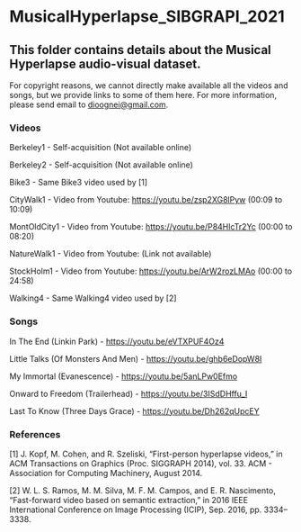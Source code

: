 # MusicalHyperlapse_SIBGRAPI_2021

## This folder contains details about the Musical Hyperlapse audio-visual dataset.

For copyright reasons, we cannot directly make available all the videos and songs, but we provide links to some of them here. For more information, please send email to dioognei@gmail.com.

### Videos

Berkeley1 - Self-acquisition (Not available online) 

Berkeley2 - Self-acquisition (Not available online)

Bike3 - Same Bike3 video used by [1]

CityWalk1 - Video from Youtube: https://youtu.be/zsp2XG8lPyw (00:09 to 10:09)

MontOldCity1 - Video from Youtube: https://youtu.be/P84HlcTr2Yc (00:00 to 08:20)

NatureWalk1 - Video from Youtube: (Link not available)

StockHolm1 - Video from Youtube: https://youtu.be/ArW2rozLMAo (00:00 to 24:58)

Walking4 - Same Walking4 video used by [2]

### Songs

In The End (Linkin Park) - https://youtu.be/eVTXPUF4Oz4

Little Talks (Of Monsters And Men) - https://youtu.be/ghb6eDopW8I

My Immortal (Evanescence) - https://youtu.be/5anLPw0Efmo

Onward to Freedom (Trailerhead) - https://youtu.be/3ISdDHffu_I

Last To Know (Three Days Grace) - https://youtu.be/Dh262qUpcEY

### References

[1] J. Kopf, M. Cohen, and R. Szeliski, “First-person hyperlapse videos,”
in ACM Transactions on Graphics (Proc. SIGGRAPH 2014), vol. 33.
ACM - Association for Computing Machinery, August 2014.

[2] W. L. S. Ramos, M. M. Silva, M. F. M. Campos, and E. R. Nascimento,
“Fast-forward video based on semantic extraction,” in 2016 IEEE
International Conference on Image Processing (ICIP), Sep. 2016, pp.
3334–3338.


